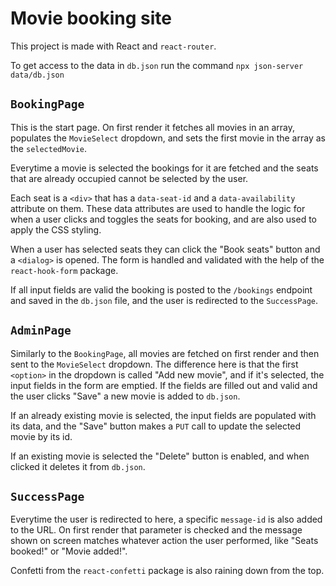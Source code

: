 # Movie booking site

This project is made with React and `react-router`.

To get access to the data in `db.json` run the command `npx json-server data/db.json`

## `BookingPage`

This is the start page. On first render it fetches all movies in an array, populates the `MovieSelect` dropdown, and sets the first movie in the array as the `selectedMovie`. 

Everytime a movie is selected the bookings for it are fetched and the seats that are already occupied cannot be selected by the user. 

Each seat is a `<div>` that has a `data-seat-id` and a `data-availability` attribute on them. These data attributes are used to handle the logic for when a user clicks and toggles the seats for booking, and are also used to apply the CSS styling. 

When a user has selected seats they can click the "Book seats" button and a `<dialog>` is opened. The form is handled and validated with the help of the `react-hook-form` package. 

If all input fields are valid the booking is posted to the `/bookings` endpoint and saved in the `db.json` file, and the user is redirected to the `SuccessPage`.


## `AdminPage`

Similarly to the `BookingPage`, all movies are fetched on first render and then sent to the `MovieSelect` dropdown. The difference here is that the first `<option>` in the dropdown is called "Add new movie", and if it's selected, the input fields in the form are emptied. If the fields are filled out and valid and the user clicks "Save" a new movie is added to `db.json`.

If an already existing movie is selected, the input fields are populated with its data, and the "Save" button makes a `PUT` call to update the selected movie by its id. 

If an existing movie is selected the "Delete" button is enabled, and when clicked it deletes it from `db.json`.

## `SuccessPage`

Everytime the user is redirected to here, a specific `message-id` is also added to the URL. On first render that parameter is checked and the message shown on screen matches whatever action the user performed, like "Seats booked!" or "Movie added!".

Confetti from the `react-confetti` package is also raining down from the top. 

